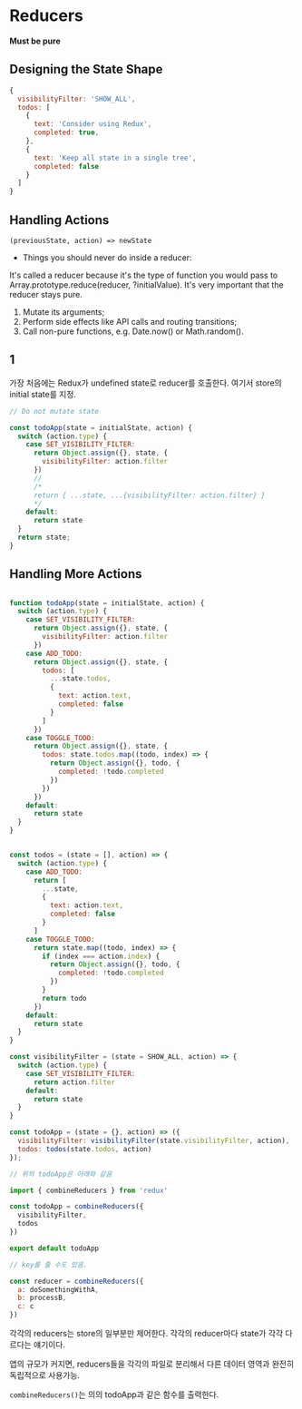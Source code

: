 # Reducers

**Must be pure**

## Designing the State Shape

```js
{
  visibilityFilter: 'SHOW_ALL',
  todos: [
    {
      text: 'Consider using Redux',
      completed: true,
    },
    {
      text: 'Keep all state in a single tree',
      completed: false
    }
  ]
}
```

## Handling Actions

`(previousState, action) => newState`

- Things you should never do inside a reducer:

It's called a reducer because it's the type of function you would pass to Array.prototype.reduce(reducer, ?initialValue). It's very important that the reducer stays pure. 

1. Mutate its arguments;
2. Perform side effects like API calls and routing transitions;
3. Call non-pure functions, e.g. Date.now() or Math.random().

## 1

가장 처음에는 Redux가 undefined state로 reducer를 호출한다.
여기서 store의 initial state를 지정.

```js
// Do not mutate state

const todoApp(state = initialState, action) { 
  switch (action.type) {
    case SET_VISIBILITY_FILTER:
      return Object.assign({}, state, {
        visibilityFilter: action.filter
      })
      //
      /*
      return { ...state, ...{visibilityFilter: action.filter} }
      */
    default:
      return state
  }
  return state;
}

```

## Handling More Actions

```js

function todoApp(state = initialState, action) {
  switch (action.type) {
    case SET_VISIBILITY_FILTER:
      return Object.assign({}, state, {
        visibilityFilter: action.filter
      })
    case ADD_TODO:
      return Object.assign({}, state, {
        todos: [
          ...state.todos,
          {
            text: action.text,
            completed: false
          }
        ]
      })
    case TOGGLE_TODO:
      return Object.assign({}, state, {
        todos: state.todos.map((todo, index) => {
          return Object.assign({}, todo, {
            completed: !todo.completed
          })
        })
      })
    default:
      return state
  }
}

```

```js

const todos = (state = [], action) => {
  switch (action.type) {
    case ADD_TODO:
      return [
        ...state,
        {
          text: action.text,
          completed: false
        }
      ]
    case TOGGLE_TODO:
      return state.map((todo, index) => {
        if (index === action.index) {
          return Object.assign({}, todo, {
            completed: !todo.completed
          })
        }
        return todo
      })
    default:
      return state
  }
}

const visibilityFilter = (state = SHOW_ALL, action) => {
  switch (action.type) {
    case SET_VISIBILITY_FILTER:
      return action.filter
    default:
      return state
  }
}

const todoApp = (state = {}, action) => ({
  visibilityFilter: visibilityFilter(state.visibilityFilter, action),
  todos: todos(state.todos, action)
});

// 위의 todoApp은 아래와 같음

import { combineReducers } from 'redux'

const todoApp = combineReducers({
  visibilityFilter,
  todos
})

export default todoApp

// key를 줄 수도 있음.

const reducer = combineReducers({
  a: doSomethingWithA,
  b: processB,
  c: c
})

```

각각의 reducers는 store의 일부분만 제어한다.
각각의 reducer마다 state가 각각 다르다는 얘기이다.

앱의 규모가 커지면, reducers들을 각각의 파일로 분리해서 다른 데이터 영역과 완전히 독립적으로 사용가능.

`combineReducers()`는 의의 todoApp과 같은 함수를 출력한다.